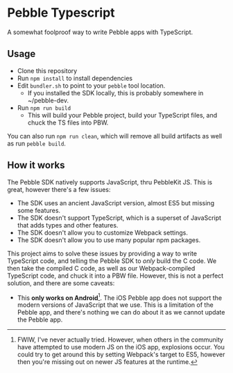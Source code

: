 # Pebble Typescript

A somewhat foolproof way to write Pebble apps with TypeScript.

## Usage

- Clone this repository
- Run `npm install` to install dependencies
- Edit `bundler.sh` to point to your `pebble` tool location.
  - If you installed the SDK locally, this is probably somewhere in ~/pebble-dev.
- Run `npm run build`
  - This will build your Pebble project, build your TypeScript files, and chuck the TS files into PBW.

You can also run `npm run clean`, which will remove all build artifacts as well as run `pebble build`.

## How it works

The Pebble SDK natively supports JavaScript, thru PebbleKit JS. This is great, however there's a few issues:

- The SDK uses an ancient JavaScript version, almost ES5 but missing some features.
- The SDK doesn't support TypeScript, which is a superset of JavaScript that adds types and other features.
- The SDK doesn't allow you to customize Webpack settings.
- The SDK doesn't allow you to use many popular npm packages.

This project aims to solve these issues by providing a way to write TypeScript code, and telling the Pebble SDK to _only_ build the C code. We then take the compiled C code, as well as our Webpack-compiled TypeScript code, and chuck it into a PBW file. However, this is not a perfect solution, and there are some caveats:

- This **only works on Android**[^1]. The iOS Pebble app does not support the modern versions of JavaScript that we use. This is a limitation of the Pebble app, and there's nothing we can do about it as we cannot update the Pebble app.

[^1]: FWIW, I've never actually tried. However, when others in the community have attempted to use modern JS on the iOS app, explosions occur. You could try to get around this by setting Webpack's target to ES5, however then you're missing out on newer JS features at the runtime.
